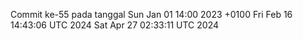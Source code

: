 Commit ke-55 pada tanggal Sun Jan 01 14:00 2023 +0100
Fri Feb 16 14:43:06 UTC 2024
Sat Apr 27 02:33:11 UTC 2024
